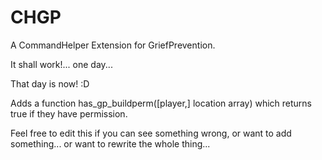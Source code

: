 CHGP
====

A CommandHelper Extension for GriefPrevention.

It shall work!... one day...

That day is now! :D

Adds a function has_gp_buildperm([player,] location array) which returns true if they have permission.

Feel free to edit this if you can see something wrong, or want to add something... or want to rewrite the whole thing...
